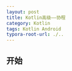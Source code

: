 ```yaml
---
layout: post
title: Kotlin高级——协程
category: Kotlin
tags: Kotlin Android
typora-root-url: ./..
---
```

## 开始
